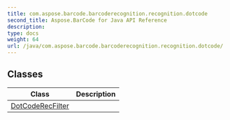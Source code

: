 ```yaml
---
title: com.aspose.barcode.barcoderecognition.recognition.dotcode
second_title: Aspose.BarCode for Java API Reference
description: 
type: docs
weight: 64
url: /java/com.aspose.barcode.barcoderecognition.recognition.dotcode/
---
```


## Classes

| Class | Description |
| --- | --- |
| [DotCodeRecFilter](../com.aspose.barcode.barcoderecognition.recognition.dotcode/dotcoderecfilter) |  |
